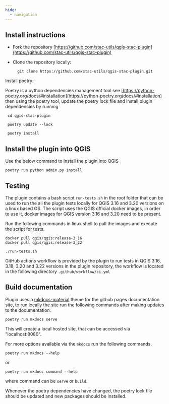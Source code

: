 ```yaml
---
hide:
  - navigation
---
```

  
## Install instructions

* Fork the repository [https://github.com/stac-utils/qgis-stac-plugin](https://github.com/stac-utils/qgis-stac-plugin)
* Clone the repository locally:

        git clone https://github.com/stac-utils/qgis-stac-plugin.git

Install poetry:

Poetry is a python dependencies management tool see [https://python-poetry.org/docs/#installation](https://python-poetry.org/docs/#installation) then using the poetry tool, update the poetry lock file and install plugin dependencies by running

     cd qgis-stac-plugin

     poetry update --lock

     poetry install

## Install the plugin into QGIS

Use the below command to install the plugin into QGIS 

    poetry run python admin.py install

## Testing

The plugin contains a bash script `run-tests.sh` in the root folder that can be used to run the 
all the plugin tests locally for QGIS 3.16 and 3.20 versions on a linux based OS.
The script uses the QGIS official docker images, in order to use it, docker images for QGIS version 3.16 and 3.20
need to be present.

Run the following commands in linux shell to pull the images and execute the script for tests.

```
docker pull qgis/qgis:release-3_16
docker pull qgis/qgis:release-3_22
```

```
./run-tests.sh
```

GitHub actions workflow is provided by the plugin to run tests in QGIS 3.16, 3.18, 3.20 and 3.22 versions in 
the plugin repository, the workflow is located in the following directory `.github/workflow/ci.yml`


## Build documentation

Plugin uses a [mkdocs-material](https://squidfunk.github.io/mkdocs-material/) theme for the github pages documentation site, to run locally the site run the following
commands after making updates to the documentation.

```
poetry run mkdocs serve
```

This will create a local hosted site, that can be accessed via "localhost:8080".

For more options available via the `mkdocs` run the following commands.

```
poetry run mkdocs --help
```

or

```
poetry run mkdocs command --help
```
where command can be `serve` or `build`.

Whenever the poetry dependencies have changed, the poetry lock file should be updated and new packages should be installed.